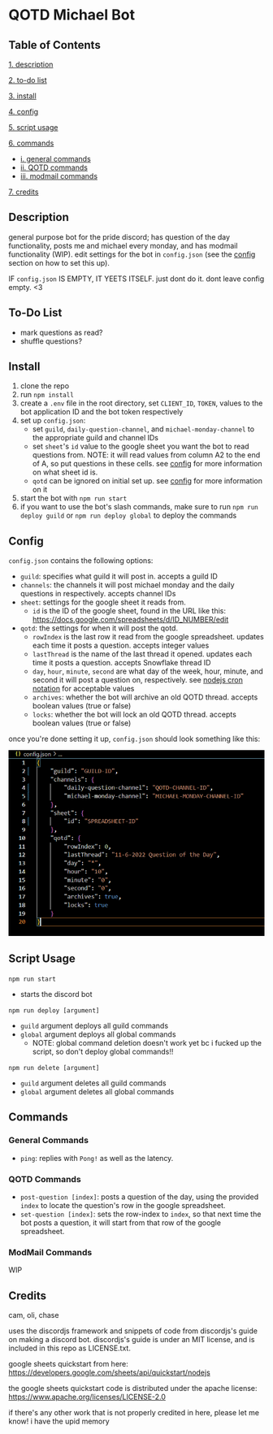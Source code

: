 # QOTD Michael Bot

## Table of Contents
[1. description](#description)

[2. to-do list](#to-do-list)

[3. install](#install)

[4. config](#config)

[5. script usage](#script-usage)

[6. commands](#commands)
- [i. general commands](#general-commands)
- [ii. QOTD commands](#qotd-commands)
- [iii. modmail commands](#modmail-commands)


[7. credits](#credits)

## Description
general purpose bot for the pride discord; has question of the day functionality, posts me and michael every monday, and has modmail functionality (WIP). edit settings for the bot in `config.json` (see the [config](#config) section on how to set this up).

IF `config.json` IS EMPTY, IT YEETS ITSELF. just dont do it. dont leave config empty. <3

## To-Do List
- mark questions as read?
- shuffle questions?

## Install
1. clone the repo
2. run `npm install`
3. create a `.env` file in the root directory, set `CLIENT_ID`, `TOKEN`, values to the bot application ID and the bot token respectively
4. set up `config.json`:
    - set `guild`, `daily-question-channel`, and `michael-monday-channel` to the appropriate guild and channel IDs
    - set `sheet`'s `id` value to the google sheet you want the bot to read questions from. NOTE: it will read values from column A2 to the end of A, so put questions in these cells. see [config](#config) for more information on what sheet id is.
    - `qotd` can be ignored on initial set up. see [config](#config) for more information on it
5. start the bot with `npm run start`
6. if you want to use the bot's slash commands, make sure to run `npm run deploy guild` or `npm run deploy global` to deploy the commands

## Config
`config.json` contains the following options:

- `guild`: specifies what guild it will post in. accepts a guild ID
- `channels`: the channels it will post michael monday and the daily questions in respectively. accepts channel IDs
- `sheet`: settings for the google sheet it reads from. 
    - `id` is the ID of the google sheet, found in the URL like this: https://docs.google.com/spreadsheets/d/ID_NUMBER/edit
- `qotd`: the settings for when it will post the qotd.
    - `rowIndex` is the last row it read from the google spreadsheet. updates each time it posts a question. accepts integer values
    - `lastThread` is the name of the last thread it opened. updates each time it posts a question. accepts Snowflake thread ID
    - `day`, `hour`, `minute`, `second` are what day of the week, hour, minute, and second it will post a question on, respectively. see [nodejs cron notation](https://www.digitalocean.com/community/tutorials/nodejs-cron-jobs-by-examples) for acceptable values
    - `archives`: whether the bot will archive an old QOTD thread. accepts boolean values (true or false)
    - `locks`: whether the bot will lock an old QOTD thread. accepts boolean values (true or false)

once you're done setting it up, `config.json` should look something like this: 

![image of config.json](/assets/config-example.png)

## Script Usage
`npm run start`
- starts the discord bot

`npm run deploy [argument]` 
- `guild` argument deploys all guild commands
- `global` argument deploys all global commands
    - NOTE: global command deletion doesn't work yet bc i fucked up the script, so don't deploy global commands!!

`npm run delete [argument]` 
- `guild` argument deletes all guild commands   
- `global` argument deletes all global commands

## Commands
### General Commands
- `ping`: replies with `Pong!` as well as the latency.

### QOTD Commands
- `post-question [index]`: posts a question of the day, using the provided `index` to locate the question's row in the google spreadsheet.
- `set-question [index]`: sets the row-index to `index`, so that next time the bot posts a question, it will start from that row of the google spreadsheet.

### ModMail Commands
WIP

## Credits
cam, oli, chase

uses the discordjs framework and snippets of code from discordjs's guide on making a discord bot. discordjs's guide is under an MIT license, and is included in this repo as LICENSE.txt.

google sheets quickstart from here: https://developers.google.com/sheets/api/quickstart/nodejs

the google sheets quickstart code is distributed under the apache license: https://www.apache.org/licenses/LICENSE-2.0

if there's any other work that is not properly credited in here, please let me know! i have the upid memory